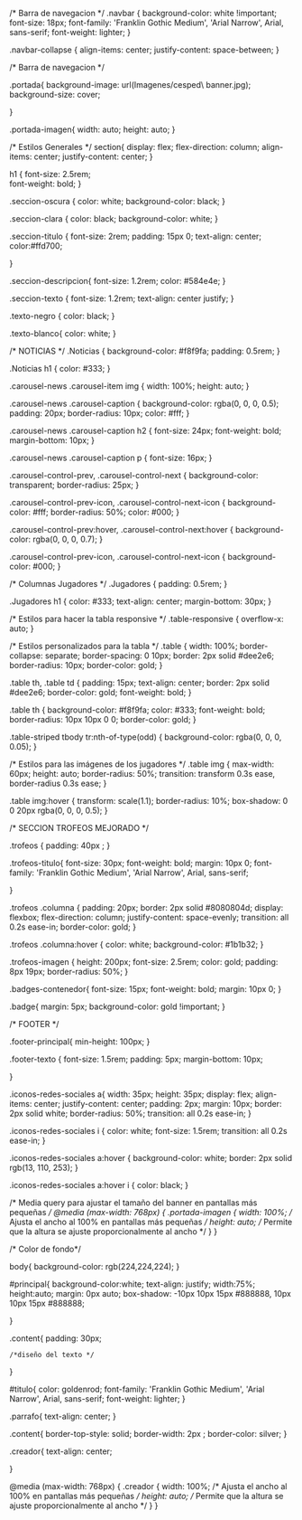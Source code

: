 /* Barra de navegacion */
.navbar {
    background-color: white !important;
    font-size: 18px;
    font-family: 'Franklin Gothic Medium', 'Arial Narrow', Arial, sans-serif;
    font-weight: lighter;
}

.navbar-collapse {
    align-items: center;
    justify-content: space-between;
}


/* Barra de navegacion */

.portada{
    background-image: url(Imagenes/cesped\ banner.jpg);
    background-size: cover;
    
}

.portada-imagen{
   width: auto;
   height: auto;
}


/* Estilos Generales */
section{
    display: flex;
    flex-direction: column;
    align-items: center;
    justify-content: center;
}

h1 {
    font-size: 2.5rem;  
    font-weight: bold;
}

.seccion-oscura {
    color: white;
    background-color: black;
}

.seccion-clara {
    color: black;
    background-color: white;
}

.seccion-titulo {
    font-size: 2rem;
    padding: 15px 0;
    text-align: center;
    color:#ffd700;

}


.seccion-descripcion{
    font-size: 1.2rem;
    color: #584e4e;
}

.seccion-texto {
    font-size: 1.2rem;
    text-align: center justify;
}

.texto-negro {
    color: black;
}

.texto-blanco{
    color: white;
}

/* NOTICIAS */
.Noticias {
    background-color: #f8f9fa;
    padding: 0.5rem;
  }
  
  .Noticias h1 {
    color: #333;
  }
  
  .carousel-news .carousel-item img {
    width: 100%;
    height: auto;
  }
  
  .carousel-news .carousel-caption {
    background-color: rgba(0, 0, 0, 0.5);
    padding: 20px;
    border-radius: 10px;
    color: #fff;
  }
  
  .carousel-news .carousel-caption h2 {
    font-size: 24px;
    font-weight: bold;
    margin-bottom: 10px;
  }
  
  .carousel-news .carousel-caption p {
    font-size: 16px;
  }
  
  .carousel-control-prev,
  .carousel-control-next {
    background-color: transparent;
    border-radius: 25px;
  }
  
  .carousel-control-prev-icon,
  .carousel-control-next-icon {
    background-color: #fff;
    border-radius: 50%;
    color: #000;
  }
  
  .carousel-control-prev:hover,
  .carousel-control-next:hover {
    background-color: rgba(0, 0, 0, 0.7);
  }
  
  .carousel-control-prev-icon,
  .carousel-control-next-icon {
    background-color: #000;
  }

  /* Columnas Jugadores */
.Jugadores {
    padding: 0.5rem; 
  }
  
  .Jugadores h1 {
    color: #333;
    text-align: center;
    margin-bottom: 30px;
  }
  
  /* Estilos para hacer la tabla responsive */
  .table-responsive {
    overflow-x: auto;
  }
  
  /* Estilos personalizados para la tabla */
  .table {
    width: 100%;
    border-collapse: separate;
    border-spacing: 0 10px;
    border: 2px solid #dee2e6;
    border-radius: 10px;
    border-color: gold;
  }
  
  .table th,
  .table td {
    padding: 15px;
    text-align: center;
    border: 2px solid #dee2e6;
    border-color: gold;
    font-weight: bold;
  }
  
  .table th {
    background-color: #f8f9fa;
    color: #333;
    font-weight: bold;
    border-radius: 10px 10px 0 0;
    border-color: gold;
  }
  
  .table-striped tbody tr:nth-of-type(odd) {
    background-color: rgba(0, 0, 0, 0.05);
  }
  
  /* Estilos para las imágenes de los jugadores */
  .table img {
    max-width: 60px;
    height: auto;
    border-radius: 50%;
    transition: transform 0.3s ease, border-radius 0.3s ease;
  }
  
  .table img:hover {
    transform: scale(1.1);
    border-radius: 10%;
    box-shadow: 0 0 20px rgba(0, 0, 0, 0.5);
  }


/* SECCION TROFEOS MEJORADO */


.trofeos {
  padding: 40px ;
}

.trofeos-titulo{
  font-size: 30px;
  font-weight: bold;
  margin: 10px 0;
  font-family: 'Franklin Gothic Medium', 'Arial Narrow', Arial, sans-serif;
  
}

.trofeos .columna {
  padding: 20px;
  border: 2px solid #8080804d;
  display: flexbox;
  flex-direction: column;
  justify-content: space-evenly;
  transition: all 0.2s ease-in;
  border-color: gold;
}

.trofeos .columna:hover {
  color: white;
  background-color: #1b1b32;
}

.trofeos-imagen {
  height: 200px;
  font-size: 2.5rem;
  color: gold;
  padding: 8px 19px;
  border-radius: 50%;
}

.badges-contenedor{
  font-size: 15px;
  font-weight: bold;
  margin: 10px 0;
}

.badge{
  margin: 5px;
  background-color: gold !important;
}

 
/* FOOTER */

.footer-principal{
  min-height: 100px;
}

.footer-texto {
    font-size: 1.5rem;
    padding: 5px;
    margin-bottom: 10px;
    
}

.iconos-redes-sociales a{
    width: 35px;
    height: 35px;
    display: flex;
    align-items: center;
    justify-content: center;
    padding: 2px;
    margin: 10px;
    border: 2px solid white;
    border-radius: 50%;
    transition: all 0.2s ease-in;
}

.iconos-redes-sociales i {
    color: white;
    font-size: 1.5rem;
    transition: all 0.2s ease-in;
}

.iconos-redes-sociales a:hover {
    background-color: white;
    border: 2px solid rgb(13, 110, 253);
}

.iconos-redes-sociales a:hover i {
    color: black;
}


/* Media query para ajustar el tamaño del banner en pantallas más pequeñas */
@media (max-width: 768px) {
    .portada-imagen {
      width: 100%; /* Ajusta el ancho al 100% en pantallas más pequeñas */
      height: auto; /* Permite que la altura se ajuste proporcionalmente al ancho */
    }
  }


  /* Color de fondo*/

  body{
    background-color: rgb(224,224,224);
  }

  #principal{
    background-color:white;
    text-align: justify;
    width:75%;
    height:auto;
    margin: 0px auto;
    box-shadow: -10px 10px 15px #888888,
                 10px 10px 15px #888888;

  }

 .content{
    padding: 30px;

    /*diseño del texto */ 
    
 }

 #titulo{
    color: goldenrod;
    font-family: 'Franklin Gothic Medium', 'Arial Narrow', Arial, sans-serif;
    font-weight: lighter;
 }

 .parrafo{
    text-align: center;
 }

 .content{
    border-top-style: solid;
    border-width: 2px ;
    border-color: silver;
 }

 .creador{
    text-align: center;
    
 }


 @media (max-width: 768px) {
    .creador {
      width: 100%; /* Ajusta el ancho al 100% en pantallas más pequeñas */
      height: auto; /* Permite que la altura se ajuste proporcionalmente al ancho */
    }
  }
